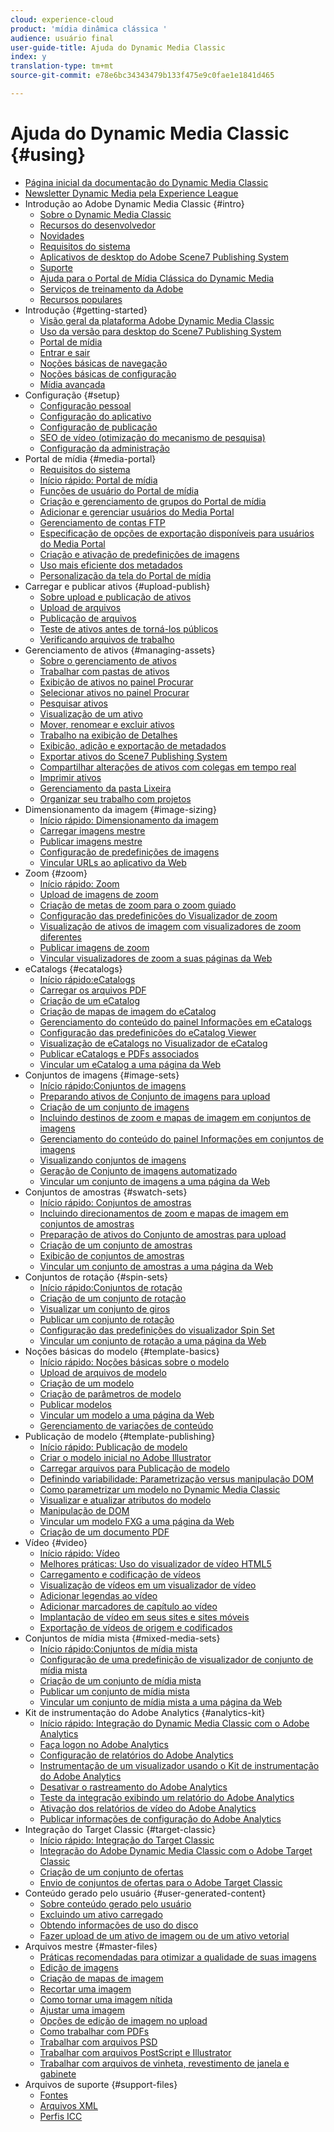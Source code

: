 ```yaml
---
cloud: experience-cloud
product: 'mídia dinâmica clássica '
audience: usuário final
user-guide-title: Ajuda do Dynamic Media Classic
index: y
translation-type: tm+mt
source-git-commit: e78e6bc34343479b133f475e9c0fae1e1841d465

---
```



# Ajuda do Dynamic Media Classic {#using}

+ [Página inicial da documentação do Dynamic Media Classic](home.md)
+ [Newsletter Dynamic Media pela Experience League](dynamic-media-newsletter.md)
+ Introdução ao Adobe Dynamic Media Classic {#intro}
   + [Sobre o Dynamic Media Classic](introduction.md)
   + [Recursos do desenvolvedor](developer-resources.md)
   + [Novidades](whats-new.md)
   + [Requisitos do sistema](system-requirements.md)
   + [Aplicativos de desktop do Adobe Scene7 Publishing System](scene7-publishing-system-desktop-applications.md)
   + [Suporte](support.md)
   + [Ajuda para o Portal de Mídia Clássica do Dynamic Media](help-scene7-media-portal.md)
   + [Serviços de treinamento da Adobe](training-services.md)
   + [Recursos populares](popular-resources.md)
+ Introdução {#getting-started}
   + [Visão geral da plataforma Adobe Dynamic Media Classic](scene7-platform-overview.md)
   + [Uso da versão para desktop do Scene7 Publishing System](using-scene7-publishing-system-desktop.md)
   + [Portal de mídia](media-portal.md)
   + [Entrar e sair](signing-out.md)
   + [Noções básicas de navegação](navigation-basics.md)
   + [Noções básicas de configuração](setup-basics.md)
   + [Mídia avançada](rich-media.md)
+ Configuração {#setup}
   + [Configuração pessoal](personal-setup.md)
   + [Configuração do aplicativo](application-setup.md)
   + [Configuração de publicação](publish-setup.md)
   + [SEO de vídeo (otimização do mecanismo de pesquisa)](video-seo-search-engine-optimization.md)
   + [Configuração da administração](administration-setup.md)
+ Portal de mídia {#media-portal}
   + [Requisitos do sistema](system-requirements-1.md)
   + [Início rápido: Portal de mídia](quick-start-media-portal-administration.md)
   + [Funções de usuário do Portal de mídia](media-portal-user-roles.md)
   + [Criação e gerenciamento de grupos do Portal de mídia](creating-media-portal-groups.md)
   + [Adicionar e gerenciar usuários do Media Portal](adding-media-portal-users.md)
   + [Gerenciamento de contas FTP](ftp-accounts.md)
   + [Especificação de opções de exportação disponíveis para usuários do Media Portal](specifying-export-options-available-media.md)
   + [Criação e ativação de predefinições de imagens](creating-enabling-image-presets.md)
   + [Uso mais eficiente dos metadados](making-efficient-metadata.md)
   + [Personalização da tela do Portal de mídia](customizing-media-portal-screen.md)
+ Carregar e publicar ativos {#upload-publish}
   + [Sobre upload e publicação de ativos](about-asset-upload-publish.md)
   + [Upload de arquivos](uploading-files.md)
   + [Publicação de arquivos ](publishing-files.md)
   + [Teste de ativos antes de torná-los públicos](testing-assets-making-them-public.md)
   + [Verificando arquivos de trabalho](checking-job-files.md)
+ Gerenciamento de ativos {#managing-assets}
   + [Sobre o gerenciamento de ativos](about-managing-assets.md)
   + [Trabalhar com pastas de ativos](asset-folders.md)
   + [Exibição de ativos no painel Procurar](viewing-assets-browse-panel.md)
   + [Selecionar ativos no painel Procurar](selecting-assets-browse-panel.md)
   + [Pesquisar ativos](searching-assets.md)
   + [Visualização de um ativo](previewing-asset.md)
   + [Mover, renomear e excluir ativos](moving-renaming-deleting-assets.md)
   + [Trabalho na exibição de Detalhes ](detail-view.md)
   + [Exibição, adição e exportação de metadados](viewing-adding-exporting-metadata.md)
   + [Exportar ativos do Scene7 Publishing System](exporting-assets-scene7-publishing-system.md)
   + [Compartilhar alterações de ativos com colegas em tempo real](sharing-asset-changes-peers-real.md)
   + [Imprimir ativos](printing-assets.md)
   + [Gerenciamento da pasta Lixeira](trash-folder.md)
   + [Organizar seu trabalho com projetos](organizing-projects.md)
+ Dimensionamento da imagem {#image-sizing}
   + [Início rápido: Dimensionamento da imagem](quick-start-image-sizing.md)
   + [Carregar imagens mestre](uploading-master-images.md)
   + [Publicar imagens mestre](publishing-master-images.md)
   + [Configuração de predefinições de imagens](setting-image-presets.md)
   + [Vincular URLs ao aplicativo da Web](linking-urls-web-application.md)
+ Zoom {#zoom}
   + [Início rápido: Zoom](quick-start-zoom.md)
   + [Upload de imagens de zoom](uploading-zoom-images.md)
   + [Criação de metas de zoom para o zoom guiado](creating-zoom-targets-guided-zoom.md)
   + [Configuração das predefinições do Visualizador de zoom](setting-zoom-viewer-presets.md)
   + [Visualização de ativos de imagem com visualizadores de zoom diferentes](previewing-image-assets-different-zoom.md)
   + [Publicar imagens de zoom](publishing-zoom-images.md)
   + [Vincular visualizadores de zoom a suas páginas da Web](linking-zoom-viewers-web-pages.md)
+ eCatalogs {#ecatalogs}
   + [Início rápido:eCatalogs](quick-start-ecatalog.md)
   + [Carregar os arquivos PDF](uploading-pdf-files.md)
   + [Criação de um eCatalog](creating-ecatalog.md)
   + [Criação de mapas de imagem do eCatalog](creating-ecatalog-image-maps.md)
   + [Gerenciamento do conteúdo do painel Informações em eCatalogs](info-panel-content.md)
   + [Configuração das predefinições do eCatalog Viewer](setting-ecatalog-viewer-presets.md)
   + [Visualização de eCatalogs no Visualizador de eCatalog](previewing-ecatalogs-ecatalog-viewer.md)
   + [Publicar eCatalogs e PDFs associados](publishing-ecatalogs-associated-pdfs.md)
   + [Vincular um eCatalog a uma página da Web](linking-ecatalog-web-page.md)
+ Conjuntos de imagens {#image-sets}
   + [Início rápido:Conjuntos de imagens](quick-start-image-sets.md)
   + [Preparando ativos de Conjunto de imagens para upload](preparing-image-set-assets-upload.md)
   + [Criação de um conjunto de imagens](creating-image-set.md)
   + [Incluindo destinos de zoom e mapas de imagem em conjuntos de imagens](including-zoom-targets-image-maps.md)
   + [Gerenciamento do conteúdo do painel Informações em conjuntos de imagens](info-panel-content-1.md)
   + [Visualizando conjuntos de imagens](viewing-image-sets.md)
   + [Geração de Conjunto de imagens automatizado](automated-image-set-generation.md)
   + [Vincular um conjunto de imagens a uma página da Web](linking-image-set-web-page.md)
+ Conjuntos de amostras {#swatch-sets}
   + [Início rápido: Conjuntos de amostras](quick-start-swatch-sets.md)
   + [Incluindo direcionamentos de zoom e mapas de imagem em conjuntos de amostras](including-zoom-targets-image-maps-1.md)
   + [Preparação de ativos do Conjunto de amostras para upload](preparing-swatch-set-assets-upload.md)
   + [Criação de um conjunto de amostras](creating-swatch-set.md)
   + [Exibição de conjuntos de amostras](viewing-swatch-sets.md)
   + [Vincular um conjunto de amostras a uma página da Web](linking-swatch-set-web-page.md)
+ Conjuntos de rotação {#spin-sets}
   + [Início rápido:Conjuntos de rotação](quick-start-spin-sets.md)
   + [Criação de um conjunto de rotação](creating-spin-set.md)
   + [Visualizar um conjunto de giros](previewing-spin-set.md)
   + [Publicar um conjunto de rotação](publishing-spin-set.md)
   + [Configuração das predefinições do visualizador Spin Set](setting-spin-set-viewer-presets.md)
   + [Vincular um conjunto de rotação a uma página da Web](linking-spin-set-web-page.md)
+ Noções básicas do modelo {#template-basics}
   + [Início rápido: Noções básicas sobre o modelo](quick-start-template-basics.md)
   + [Upload de arquivos de modelo](uploading-template-files.md)
   + [Criação de um modelo](creating-template.md)
   + [Criação de parâmetros de modelo](creating-template-parameters.md)
   + [Publicar modelos](publishing-templates.md)
   + [Vincular um modelo a uma página da Web](linking-template-web-page.md)
   + [Gerenciamento de variações de conteúdo](content-variations.md)
+ Publicação de modelo {#template-publishing}
   + [Início rápido: Publicação de modelo](quick-start-template-publishing.md)
   + [Criar o modelo inicial no Adobe Illustrator](create-initial-template-illustrator.md)
   + [Carregar arquivos para Publicação de modelo](upload-files-template-publishing.md)
   + [Definindo variabilidade: Parametrização versus manipulação DOM](defining-variability-parameterization-versus-dom.md)
   + [Como parametrizar um modelo no Dynamic Media Classic](parameterizing-template-scene7.md)
   + [Visualizar e atualizar atributos do modelo](preview-update-template-attributes.md)
   + [Manipulação de DOM](dom-manipulation.md)
   + [Vincular um modelo FXG a uma página da Web](linking-fxg-template-web-page.md)
   + [Criação de um documento PDF](creating-pdf-document.md)
+ Vídeo {#video}
   + [Início rápido: Vídeo](quick-start-video.md)
   + [Melhores práticas: Uso do visualizador de vídeo HTML5](best-practice-using-html5-video.md)
   + [Carregamento e codificação de vídeos](uploading-encoding-videos.md)
   + [Visualização de vídeos em um visualizador de vídeo](previewing-videos-video-viewer.md)
   + [Adicionar legendas ao vídeo](adding-captions-video.md)
   + [Adicionar marcadores de capítulo ao vídeo](adding-chapter-markers-video.md)
   + [Implantação de vídeo em seus sites e sites móveis](deploying-video-websites-mobile-sites.md)
   + [Exportação de vídeos de origem e codificados](exporting-source-encoded-videos.md)
+ Conjuntos de mídia mista {#mixed-media-sets}
   + [Início rápido:Conjuntos de mídia mista](quick-start-mixed-media-sets.md)
   + [Configuração de uma predefinição de visualizador de conjunto de mídia mista](setting-mixed-media-set-viewer.md)
   + [Criação de um conjunto de mídia mista](creating-mixed-media-set.md)
   + [Publicar um conjunto de mídia mista](publishing-mixed-media-set.md)
   + [Vincular um conjunto de mídia mista a uma página da Web](linking-mixed-media-set-web.md)
+ Kit de instrumentação do Adobe Analytics {#analytics-kit}
   + [Início rápido: Integração do Dynamic Media Classic com o Adobe Analytics ](quick-start-integrating-scene7-analytics.md)
   + [Faça logon no Adobe Analytics](log-analytics.md)
   + [Configuração de relatórios do Adobe Analytics](configuring-analytics-reports.md)
   + [Instrumentação de um visualizador usando o Kit de instrumentação do Adobe Analytics](instrumenting-viewer-using-analytics-instrumentation.md)
   + [Desativar o rastreamento do Adobe Analytics](disabling-analytics-tracking.md)
   + [Teste da integração exibindo um relatório do Adobe Analytics](testing-integration-viewing-analytics-report.md)
   + [Ativação dos relatórios de vídeo do Adobe Analytics](enabling-analytics-video-reports.md)
   + [Publicar informações de configuração do Adobe Analytics](publishing-analytics-configuration-information.md)
+ Integração do Target Classic {#target-classic}
   + [Início rápido: Integração do Target Classic](quick-start-target-classic-integration.md)
   + [Integração do Adobe Dynamic Media Classic com o Adobe Target Classic](integrating-scene7-target-classic.md)
   + [Criação de um conjunto de ofertas](creating-offer-set.md)
   + [Envio de conjuntos de ofertas para o Adobe Target Classic](pushing-offer-sets-target-classic.md)
+ Conteúdo gerado pelo usuário {#user-generated-content}
   + [Sobre conteúdo gerado pelo usuário](about-ugc.md)
   + [Excluindo um ativo carregado](deleting-uploaded-asset.md)
   + [Obtendo informações de uso do disco](getting-disk-usage-information.md)
   + [Fazer upload de um ativo de imagem ou de um ativo vetorial](uploading-image-asset-or-vector.md)
+ Arquivos mestre {#master-files}
   + [Práticas recomendadas para otimizar a qualidade de suas imagens](best-practices-optimizing-quality-images.md)
   + [Edição de imagens](editing-images.md)
   + [Criação de mapas de imagem](creating-image-maps.md)
   + [Recortar uma imagem](cropping-image.md)
   + [Como tornar uma imagem nítida](sharpening-image.md)
   + [Ajustar uma imagem](adjusting-image.md)
   + [Opções de edição de imagem no upload](image-editing-options-upload.md)
   + [Como trabalhar com PDFs](pdfs.md)
   + [Trabalhar com arquivos PSD ](psd-files.md)
   + [Trabalhar com arquivos PostScript e Illustrator](postscript-illustrator-files.md)
   + [Trabalhar com arquivos de vinheta, revestimento de janela e gabinete](vignette-window-covering-cabinet-files.md)
+ Arquivos de suporte {#support-files}
   + [Fontes](fonts.md)
   + [Arquivos XML](xml-files.md)
   + [Perfis ICC](icc-profiles.md)
